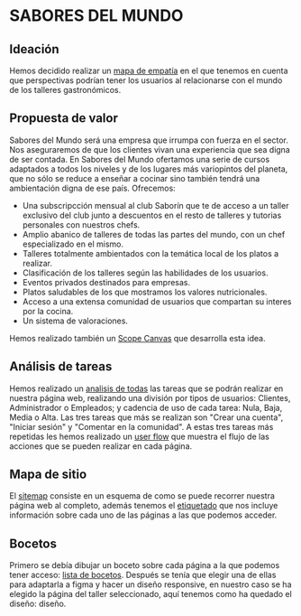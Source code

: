 # SABORES DEL MUNDO
## Ideación
Hemos decidido realizar un [mapa de empatía](EmpathyMap.pdf) en el que tenemos en cuenta que perspectivas podrían tener los usuarios al relacionarse con el mundo de los talleres gastronómicos.
## Propuesta de valor
Sabores del Mundo será una empresa que irrumpa con fuerza en el sector. Nos aseguraremos de que los clientes vivan una experiencia que sea digna de ser contada.
En Sabores del Mundo ofertamos una serie de cursos adaptados a todos los niveles y de los lugares más variopintos del planeta, que no sólo se reduce a enseñar a cocinar sino
también tendrá una ambientación digna de ese país. 
Ofrecemos:
- Una subscripcción mensual al club Saborín que te de acceso a un taller exclusivo del club junto a descuentos en el resto de talleres y tutorias personales con nuestros chefs.
- Amplio abanico de talleres de todas las partes del mundo, con un chef especializado en el mismo.
- Talleres totalmente ambientados con la temática local de los platos a realizar.
- Clasificación de los talleres según las habilidades de los usuarios.
- Eventos privados destinados para empresas.
- Platos saludables de los que mostramos los valores nutricionales.
- Acceso a una extensa comunidad de usuarios que compartan su interes por la cocina.
- Un sistema de valoraciones.

Hemos realizado también un [Scope Canvas](scope_canvas.pdf) que desarrolla esta idea.
## Análisis de tareas
Hemos realizado un [analisis de todas](analisis_de_tareas.pdf) las tareas que se podrán realizar en nuestra página web, realizando una división por tipos de usuarios: Clientes, Administrador o Empleados; y cadencia de uso de cada tarea: Nula, Baja, Media o Alta. Las tres tareas que más se realizan son "Crear una cuenta", "Iniciar sesión" y "Comentar en la comunidad".
A estas tres tareas más repetidas les hemos realizado un [user flow](User_Flow_Kit.pdf) que muestra el flujo de las acciones que se pueden realizar en cada página.
## Mapa de sitio
El [sitemap](Sitemap.png) consiste en un esquema de como se puede recorrer nuestra página web al completo, además tenemos el [etiquetado](Etiquetado.pdf) que nos incluye información sobre cada uno de las páginas a las que podemos acceder.
## Bocetos
Primero se debía dibujar un boceto sobre cada página a la que podemos tener acceso: [lista de bocetos](bocetos.pdf).
Después se tenía que elegir una de ellas para adaptarla a figma y hacer un diseño responsive, en nuestro caso se ha elegido la página del taller seleccionado, aquí tenemos como ha quedado el diseño: diseño.
